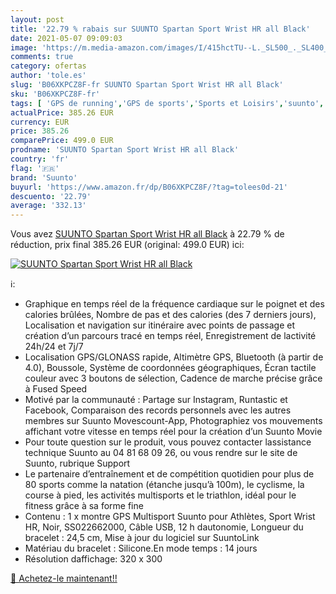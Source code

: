 ```yaml
---
layout: post
title: '22.79 % rabais sur SUUNTO Spartan Sport Wrist HR all Black'
date: 2021-05-07 09:09:03
image: 'https://m.media-amazon.com/images/I/415hctTU--L._SL500_._SL400_.jpg'
comments: true
category: ofertas
author: 'tole.es'
slug: 'B06XKPCZ8F-fr SUUNTO Spartan Sport Wrist HR all Black'
sku: 'B06XKPCZ8F-fr'
tags: [ 'GPS de running','GPS de sports','Sports et Loisirs','suunto','Électronique sportive', ]
actualPrice: 385.26 EUR
currency: EUR
price: 385.26
comparePrice: 499.0 EUR
prodname: 'SUUNTO Spartan Sport Wrist HR all Black'
country: 'fr'
flag: '🇫🇷'
brand: 'Suunto'
buyurl: 'https://www.amazon.fr/dp/B06XKPCZ8F/?tag=tolees0d-21'
descuento: '22.79'
average: '332.13'
---
```


Vous avez [SUUNTO Spartan Sport Wrist HR all Black](https://www.amazon.fr/dp/B06XKPCZ8F/?tag=tolees0d-21)  à  22.79 % de réduction, prix final  385.26 EUR (original: 499.0 EUR) ici:

[![SUUNTO Spartan Sport Wrist HR all Black](https://m.media-amazon.com/images/I/415hctTU--L._SL500_._SL400_.jpg)](https://www.amazon.fr/dp/B06XKPCZ8F/?tag=tolees0d-21)

ℹ️:

- Graphique en temps réel de la fréquence cardiaque sur le poignet et des calories brûlées, Nombre de pas et des calories (des 7 derniers jours), Localisation et navigation sur itinéraire avec points de passage et création d’un parcours tracé en temps réel, Enregistrement de lactivité 24h/24 et 7j/7
- Localisation GPS/GLONASS rapide, Altimètre GPS, Bluetooth (à partir de 4.0), Boussole, Système de coordonnées géographiques, Écran tactile couleur avec 3 boutons de sélection, Cadence de marche précise grâce à Fused Speed
- Motivé par la communauté : Partage sur Instagram, Runtastic et Facebook, Comparaison des records personnels avec les autres membres sur Suunto Movescount-App, Photographiez vos mouvements affichant votre vitesse en temps réel pour la création d’un Suunto Movie
- Pour toute question sur le produit, vous pouvez contacter lassistance technique Suunto au 04 81 68 09 26, ou vous rendre sur le site de Suunto, rubrique Support
- Le partenaire d’entraînement et de compétition quotidien pour plus de 80 sports comme la natation (étanche jusqu’à 100m), le cyclisme, la course à pied, les activités multisports et le triathlon, idéal pour le fitness grâce à sa forme fine
- Contenu : 1 x montre GPS Multisport Suunto pour Athlètes, Sport Wrist HR, Noir, SS022662000, Câble USB, 12 h dautonomie, Longueur du bracelet : 24,5 cm, Mise à jour du logiciel sur SuuntoLink
- Matériau du bracelet : Silicone.En mode temps : 14 jours
- Résolution daffichage: 320 x 300

[🛒 Achetez-le maintenant!!](https://www.amazon.fr/dp/B06XKPCZ8F/?tag=tolees0d-21)

